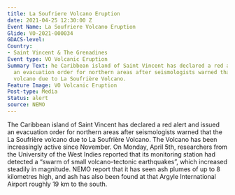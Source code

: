```yaml
---
title: La Soufriere Volcano Eruption
date: 2021-04-25 12:30:00 Z
Event Name: La Soufriere Volcano Eruption
Glide: VO-2021-000034
GDACS-level: 
Country:
- Saint Vincent & The Grenadines
Event type: VO Volcanic Eruption
Summary Text: he Caribbean island of Saint Vincent has declared a red alert and issued
  an evacuation order for northern areas after seismologists warned that the La Soufrière
  volcano due to La Soufrière Volcano.
Feature Image: VO Volcanic Eruption
Post-type: Media
Status: alert
source: NEMO
---
```


The Caribbean island of Saint Vincent has declared a red alert and issued an evacuation order for northern areas after seismologists warned that the La Soufrière volcano due to La Soufrière Volcano. The Volcano has been increasingly active since November. On Monday, April 5th, researchers from the University of the West Indies reported that its monitoring station had detected a “swarm of small volcano-tectonic earthquakes”, which increased steadily in magnitude. NEMO report that it has seen ash plumes of up to 8 kilometres high, and ash has also been found at that Argyle International Airport roughly 19 km to the south.
